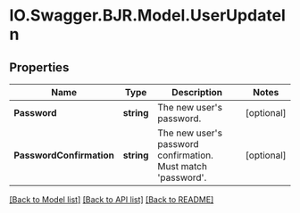 # IO.Swagger.BJR.Model.UserUpdateIn
## Properties

Name | Type | Description | Notes
------------ | ------------- | ------------- | -------------
**Password** | **string** | The new user&#x27;s password. | [optional] 
**PasswordConfirmation** | **string** | The new user&#x27;s password confirmation. Must match &#x27;password&#x27;. | [optional] 

[[Back to Model list]](../README.md#documentation-for-models) [[Back to API list]](../README.md#documentation-for-api-endpoints) [[Back to README]](../README.md)

